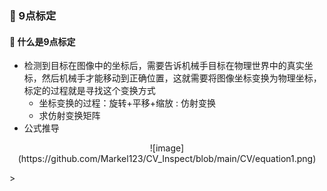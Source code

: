 ### 🐘 9点标定
#### 🍉 什么是9点标定
* 检测到目标在图像中的坐标后，需要告诉机械手目标在物理世界中的真实坐标，然后机械手才能移动到正确位置，这就需要将图像坐标变换为物理坐标，  
标定的过程就是寻找这个变换方式  
  * 坐标变换的过程：旋转+平移+缩放 : 仿射变换  
  * 求仿射变换矩阵  
* 公式推导  
<p align="center">![image](https://github.com/Markel123/CV_Inspect/blob/main/CV/equation1.png)</p>
> 
